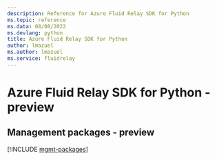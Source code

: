 ```yaml
---
description: Reference for Azure Fluid Relay SDK for Python
ms.topic: reference
ms.data: 08/08/2022
ms.devlang: python
title: Azure Fluid Relay SDK for Python
author: lmazuel
ms.author: lmazuel
ms.service: fluidrelay
---
```

# Azure Fluid Relay SDK for Python - preview

## Management packages - preview
[!INCLUDE [mgmt-packages](fluid-relay-mgmt-index.md)]